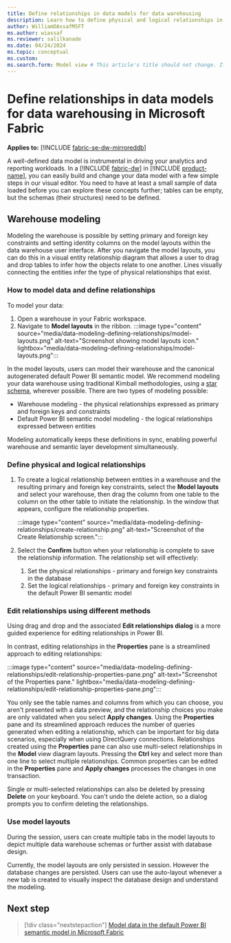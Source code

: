 ```yaml
---
title: Define relationships in data models for data warehousing
description: Learn how to define physical and logical relationships in your data models for data warehousing in Microsoft Fabric.
author: WilliamDAssafMSFT
ms.author: wiassaf
ms.reviewer: salilkanade
ms.date: 04/24/2024
ms.topic: conceptual
ms.custom:
ms.search.form: Model view # This article's title should not change. If so, contact engineering.
---
```

# Define relationships in data models for data warehousing in Microsoft Fabric

**Applies to:** [!INCLUDE [fabric-se-dw-mirroreddb](includes/applies-to-version/fabric-se-dw-mirroreddb.md)]

A well-defined data model is instrumental in driving your analytics and reporting workloads. In a [!INCLUDE [fabric-dw](includes/fabric-dw.md)] in [!INCLUDE [product-name](../includes/product-name.md)], you can easily build and change your data model with a few simple steps in our visual editor. You need to have at least a small sample of data loaded before you can explore these concepts further; tables can be empty, but the schemas (their structures) need to be defined.

## Warehouse modeling

Modeling the warehouse is possible by setting primary and foreign key constraints and setting identity columns on the model layouts within the data warehouse user interface. After you navigate the model layouts, you can do this in a visual entity relationship diagram that allows a user to drag and drop tables to infer how the objects relate to one another. Lines visually connecting the entities infer the type of physical relationships that exist.

### How to model data and define relationships

To model your data:

1. Open a warehouse in your Fabric workspace.
1. Navigate to **Model layouts** in the ribbon.
   :::image type="content" source="media/data-modeling-defining-relationships/model-layouts.png" alt-text="Screenshot showing model layouts icon." lightbox="media/data-modeling-defining-relationships/model-layouts.png":::

In the model layouts, users can model their warehouse and the canonical autogenerated default Power BI semantic model. We recommend modeling your data warehouse using traditional Kimball methodologies, using a [star schema](dimensional-modeling-overview.md), wherever possible. There are two types of modeling possible:

- Warehouse modeling - the physical relationships expressed as primary and foreign keys and constraints
- Default Power BI semantic model modeling - the logical relationships expressed between entities

Modeling automatically keeps these definitions in sync, enabling powerful warehouse and semantic layer development simultaneously.

### Define physical and logical relationships

1. To create a logical relationship between entities in a warehouse and the resulting primary and foreign key constraints, select the **Model layouts** and select your warehouse, then drag the column from one table to the column on the other table to initiate the relationship. In the window that appears, configure the relationship properties.

   :::image type="content" source="media/data-modeling-defining-relationships/create-relationship.png" alt-text="Screenshot of the Create Relationship screen.":::

1. Select the **Confirm** button when your relationship is complete to save the relationship information. The relationship set will effectively:
   1. Set the physical relationships - primary and foreign key constraints in the database
   1. Set the logical relationships - primary and foreign key constraints in the default Power BI semantic model

### Edit relationships using different methods

Using drag and drop and the associated **Edit relationships dialog** is a more guided experience for editing relationships in Power BI.

In contrast, editing relationships in the **Properties** pane is a streamlined approach to editing relationships:

:::image type="content" source="media/data-modeling-defining-relationships/edit-relationship-properties-pane.png" alt-text="Screenshot of the Properties pane." lightbox="media/data-modeling-defining-relationships/edit-relationship-properties-pane.png":::

You only see the table names and columns from which you can choose, you aren't presented with a data preview, and the relationship choices you make are only validated when you select **Apply changes**. Using the **Properties** pane and its streamlined approach reduces the number of queries generated when editing a relationship, which can be important for big data scenarios, especially when using DirectQuery connections. Relationships created using the **Properties** pane can also use multi-select relationships in the **Model** view diagram layouts. Pressing the **Ctrl** key and select more than one line to select multiple relationships. Common properties can be edited in the **Properties** pane and **Apply changes** processes the changes in one transaction.

Single or multi-selected relationships can also be deleted by pressing **Delete** on your keyboard. You can't undo the delete action, so a dialog prompts you to confirm deleting the relationships.

### <a id="using-model-view-layouts"></a> Use model layouts

During the session, users can create multiple tabs in the model layouts to depict multiple data warehouse schemas or further assist with database design.

Currently, the model layouts are only persisted in session. However the database changes are persisted. Users can use the auto-layout whenever a new tab is created to visually inspect the database design and understand the modeling.

## Next step

> [!div class="nextstepaction"]
> [Model data in the default Power BI semantic model in Microsoft Fabric](default-power-bi-semantic-model.md)
